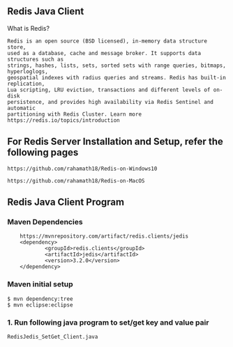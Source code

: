 
## Redis Java Client


What is Redis?

	Redis is an open source (BSD licensed), in-memory data structure store, 
	used as a database, cache and message broker. It supports data structures such as 
	strings, hashes, lists, sets, sorted sets with range queries, bitmaps, hyperloglogs, 
	geospatial indexes with radius queries and streams. Redis has built-in replication, 
	Lua scripting, LRU eviction, transactions and different levels of on-disk 
	persistence, and provides high availability via Redis Sentinel and automatic 
	partitioning with Redis Cluster. Learn more https://redis.io/topics/introduction


## For Redis Server Installation and Setup, refer the following pages

	
	https://github.com/rahamath18/Redis-on-Windows10
	
	https://github.com/rahamath18/Redis-on-MacOS
	
	

## Redis Java Client Program

### Maven Dependencies

		https://mvnrepository.com/artifact/redis.clients/jedis
		<dependency>
	    		<groupId>redis.clients</groupId>
	    		<artifactId>jedis</artifactId>
	    		<version>3.2.0</version>
		</dependency>

### Maven initial setup

	$ mvn dependency:tree
	$ mvn eclipse:eclipse
	

### 1. Run following java program to set/get key and value pair

	RedisJedis_SetGet_Client.java